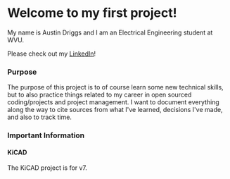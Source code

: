# Welcome to my first project!

My name is Austin Driggs and I am an Electrical Engineering student at WVU.

Please check out my [LinkedIn](https://www.linkedin.com/in/austindriggs/)!

### Purpose

The purpose of this project is to of course learn some new technical skills, but to also practice things related to my career in open sourced coding/projects and project management. I want to document everything along the way to cite sources from what I've learned, decisions I've made, and also to track time. 

### Important Information

#### KiCAD

The KiCAD project is for v7.